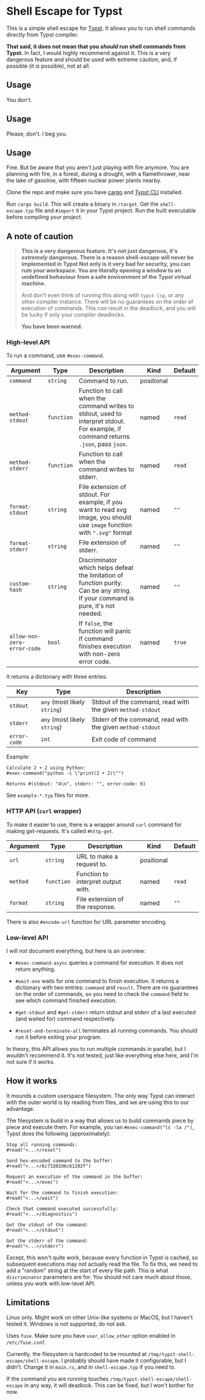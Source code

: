 # Shell Escape for Typst

This is a simple shell escape for [Typst](https://typst.app/). It allows you
to run shell commands directly from Typst compiler.

**That said, it does not mean that you _should_ run shell commands from Typst.**
In fact, I would highly recommend against it. This is a very dangerous feature
and should be used with extreme caution, and, if possible (it _is_ possible),
not at all.

## Usage

You don't.

## Usage

Please, don't. I beg you.

## Usage

Fine. But be aware that you aren't just playing with fire anymore. You are
planning with fire, in a forest, during a drought, with a flamethrower, near
the lake of gasoline, with fifteen nuclear power plants nearby.

Clone the repo and make sure you have
[cargo](https://www.rust-lang.org/tools/install) and
[Typst CLI](https://github.com/typst/typst) installed.

Run `cargo build`. This will create a binary in `/target`. Get the
`shell-escape.typ` file and `#import` it in your Typst project.
Run the built executable before compiling your project.

## A note of caution

> **This is a very dangerous feature. It's not just dangerous, it's _extremely_
> dangerous. There is a reason shell-escape will never be implemented in Typst
> Not only is it very bad for security, you can ruin your workspace. You are
> literally opening a window to an undefined behaviour from a safe environment
> of the Typst virtual machine.**
> 
> And don't even think of running this along with `typst-lsp`, or any other
> compiler instance. There will be no guarantees on the order of execution of
> commands. This _can_ result in the deadlock, and you will be lucky if only your
> compiler deadlocks.
> 
> **You have been warned.**

### High-level API

To run a command, use `#exec-command`.

| Argument                    | Type       | Description                                                                                                                         | Kind       | Default |
|-----------------------------|------------|-------------------------------------------------------------------------------------------------------------------------------------|------------|---------|
| `command`                   | `string`   | Command to run.                                                                                                                     | positional |         |
| `method-stdout`             | `function` | Function to call when the command writes to stdout, used to interpret stdout. For example, if command returns `.json`, pass `json`. | named      | `read`  |
| `method-stderr`             | `function` | Function to call when the command writes to stderr.                                                                                 | named      | `read`  |
| `format-stdout`             | `string`   | File extension of stdout. For example, if you want to read svg image, you should use `image` function with `".svg"` format          | named      | `""`    |
| `format-stderr`             | `string`   | File extension of stderr.                                                                                                           | named      | `""`    |
| `custom-hash`               | `string`   | Discriminator which helps defeat the limitation of function purity. Can be any string. If your command is pure, it's not needed.    | named      | `""`    |
| `allow-non-zero-error-code` | `bool`     | If `false`, the function will panic if command finishes execution with non-zero error code.                                         | named      | `true`  |

It returns a dictionary with three entries:

| Key          | Type                         | Description                                                |
|--------------|------------------------------|------------------------------------------------------------|
| `stdout`     | `any` (most likely `string`) | Stdout of the command, read with the given `method-stdout` |
| `stderr`     | `any` (most likely `string`) | Stderr of the command, read with the given `method-stdout` |
| `error-code` | `int`                        | Exit code of command                                       |

Example:

```typ
Calculate 2 + 2 using Python:
#exec-command("python -c \"print(2 + 2)\"")

Returns #(stdout: "4\n", stderr: "", error-code: 0)
```

See `example-*.typ` files for more.

### HTTP API (`curl` wrapper)

To make it easier to use, there is a wrapper around `curl` command for making
get-requests. It's called `#http-get`.

| Argument | Type       | Description                        | Kind       | Default |
|----------|------------|------------------------------------|------------|---------|
| `url`    | `string`   | URL to make a request to.          | positional |         |
| `method` | `function` | Function to interpret output with. | named      | `read`  |
| `format` | `string`   | File extension of the response.    | named      | `""`    |

There is also `#encode-url` function for URL parameter encoding.

### Low-level API

I will not document everything, but here is an overview:

- `#exec-command-async` queries a command for execution. It does not return
  anything.

- `#wait-one` waits for one command to finish execution. It returns a dictionary
  with two entries: `command` and `result`. There are no guarantees on the
  order of commands, so you need to check the `command` field to see which
  command finished execution.

- `#get-stdout` and `#get-stderr` return stdout and stderr of a last executed
  (and waited for) command respectively.

- `#reset-and-terminate-all` terminates all running commands. You should run it 
  before exiting your program.

In theory, this API allows you to run multiple commands in parallel, but I
wouldn't recommend it. It's not tested, just like everything else here, 
and I'm not sure if it works.

## How it works

It mounds a custom userspace filesystem. The only way Typst can interact with 
the outer world is by reading from files, and we are using this to our
advantage.

The filesystem is build in a way that allows us to build commands piece by 
piece and execute them. For example, you ran `#exec-command("ls -la /")`, Typst 
does the following (approximately):

```typ
Stop all running commands:
#read("<...>/reset")

Send hex-encoded command to the buffer:
#read("<...>/6c73202d6c61202f")

Request an execution of the command in the buffer:
#read("<...>/exec")

Wait for the command to finish execution:
#read("<...>/wait")

Check that command executed successfully:
#read("<...>/diagnostics")

Get the stdout of the command:
#read("<...>/stdout")

Get the stderr of the command:
#read("<...>/stderr")
```

Except, this won't quite work, because every function in Typst is cached,
so subsequent executions may not actually read the file. To fix this, we
need to add a "random" string at the start of every file path. This is what 
`discriminator` parameters are for. You should not care much about those,
unless you work with low-level API.

## Limitations

Linux only. Might work on other Unix-like systems or MacOS, but I haven't tested
it. Windows is not supported, do not ask.

Uses `fuse`. Make sure you have `user_allow_other` option enabled in
`/etc/fuse.conf`.

Currently, the filesystem is hardcoded to be mounted at
`/tmp/typst-shell-escape/shell-escape`. I probably should have made it
configurable, but I didn't. Change it in `main.rs`, and in `shell-escape.typ`
if you need to.

If the command you are running touches `/tmp/typst-shell-escape/shell-escape`
in any way, it will deadlock. This can be fixed, but I won't bother for now.
